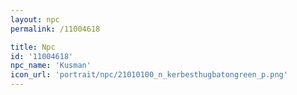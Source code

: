 ```yaml
---
layout: npc
permalink: /11004618

title: Npc
id: '11004618'
npc_name: 'Kusman'
icon_url: 'portrait/npc/21010100_n_kerbesthugbatongreen_p.png'
---
```

